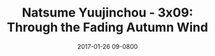 ---
layout: entry.pug
title: "Natsume Yuujinchou - 3x09: Through the Fading Autumn Wind"
date: 2017-01-26 09-0800
publishDate: 2017-12-31T00:00:00 -0800
broadcastDate: 2011-08-30 09-0800
categories: watchthroughs anime natsume-yuujinchou
draft: true
---